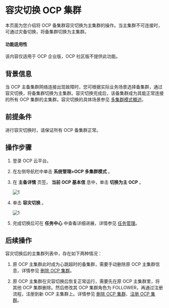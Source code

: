 容灾切换 OCP 集群
================================

本页面为您介绍将 OCP 备集群容灾切换为主集群的操作。当主集群不可连接时，可通过灾备切换，将备集群切换为主集群。

<main id="notice" type='notice'>
<h4>功能适用性</h4>
<p>该内容仅适用于 OCP 企业版，OCP 社区版不提供此功能。</p>
</main>

背景信息
-------------------------

当 OCP 主备集群网络连接出现故障时，您可根据实际业务场景选择备集群，通过容灾切换，将备集群切换为主集群。容灾切换完成后，该备集群成为其能正常连接的所有 OCP 集群的主集群。容灾切换的具体场景参见 [多集群模式概述](../300.ocp-multi-cluster-mode/100.overview-of-multi-cluster-mode.md)。

前提条件
-------------------------

进行容灾切换时，请保证所有 OCP 备集群正常。

操作步骤
-------------------------

1. 登录 OCP 云平台。

2. 在左侧导航栏中单击 **系统管理\>OCP 多集群模式** 。

3. 在 **主备详情** 页签， **当前 OCP 基本信** 息中，单击 **切换为主 OCP** 。

   ![1](https://help-static-aliyun-doc.aliyuncs.com/assets/img/zh-CN/5895772261/p280268.png)

4. 单击 **容灾切换** 。

   ![1](https://help-static-aliyun-doc.aliyuncs.com/assets/img/zh-CN/5895772261/p280272.png)

5. 完成切换后可在 **任务中心** 中查看详细进展，详情参见 [任务管理](../../1600.system-management-features/600.manage-tasks.md)。

后续操作
-------------------------

容灾切换后的主集群列表中，存在如下两种情况：

1. 原 OCP 主集群此时成为心跳超时的备集群，需要手动删除原 OCP 主集群信息，详情参见 [删除 OCP 集群](../300.ocp-multi-cluster-mode/700.delete-an-ocp-cluster.md)。

2. 原 OCP 主集群在灾容切换后恢复正常运行，需要先在原 OCP 主集群里，将其他 OCP 集群删除。然后修改其 OCP 集群角色为 FOLLOWER，再通过注册流程，注册到新 OCP 主集群上。详情参见 [删除 OCP 集群](../300.ocp-multi-cluster-mode/700.delete-an-ocp-cluster.md)、[注册 OCP 集群](../300.ocp-multi-cluster-mode/200.register-an-ocp-cluster.md)。
